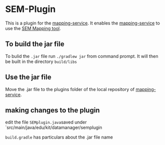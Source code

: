 # SEM-Plugin
This is a plugin for the [mapping-service](https://github.com/maximilianiKIT/mapping-service).
It enables the [mapping-service](https://github.com/maximilianiKIT/mapping-service) to use the [SEM Mapping tool](https://github.com/kit-data-manager/SEM-Mapping-Tool.git).

## To build the jar file
To bulid the `.jar` file run `./gradlew jar` from command prompt. It will then be built in the directory `build/libs`

## Use the jar file
Move the .jar file to the plugins folder of the local repository of [mapping-service](https://github.com/kit-data-manager/mapping-service).

## making changes to the plugin
edit the file `SEMplugin.java`saved under `src/main/java/edu/kit/datamanager/semplugin

`build.gradle` has particulars about the .jar file name

